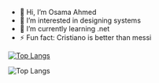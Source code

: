 - 👋 Hi, I’m Osama Ahmed
- 👀 I’m interested in designing systems
- 🌱 I’m currently learning .net
- ⚡ Fun fact: Cristiano is better than messi

[![Top Langs](https://github-readme-stats.vercel.app/api?username=Osama1010c&theme=algolia&show_icons=true)](https://github.com/saifurrahman1193)

![Top Langs](https://github-readme-stats.vercel.app/api/top-langs/?username=Osama1010c&theme=tokyonight)
<!---
Osama1010C/Osama1010C is a ✨ special ✨ repository because its `README.md` (this file) appears on your GitHub profile.
You can click the Preview link to take a look at your changes.
--->

